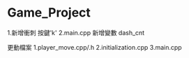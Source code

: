 # Game_Project
1.新增衝刺 按鍵'k'
2.main.cpp 新增變數 dash_cnt

更動檔案
1.player_move.cpp/.h
2.initialization.cpp
3.main.cpp
